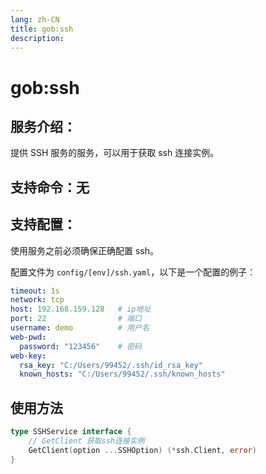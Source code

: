 ```yaml
---
lang: zh-CN
title: gob:ssh
description:
---
```

# gob:ssh

## 服务介绍：
提供 SSH 服务的服务，可以用于获取 ssh 连接实例。
## 支持命令：无
## 支持配置：

使用服务之前必须确保正确配置 ssh。

配置文件为 `config/[env]/ssh.yaml`，以下是一个配置的例子：

```yaml
timeout: 1s
network: tcp
host: 192.168.159.128 	# ip地址
port: 22 				# 端口
username: demo 			# 用户名
web-pwd:
  password: "123456" 	# 密码
web-key:
  rsa_key: "C:/Users/99452/.ssh/id_rsa_key"
  known_hosts: "C:/Users/99452/.ssh/known_hosts"
```

## 使用方法
```go 
type SSHService interface {
	// GetClient 获取ssh连接实例
	GetClient(option ...SSHOption) (*ssh.Client, error)
}
```
